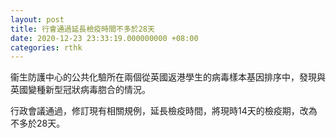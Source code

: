 ```yaml
---
layout: post
title: 行會通過延長檢疫時間不多於28天
date: 2020-12-23 23:33:19.000000000 +08:00
categories: rthk
---
```


衞生防護中心的公共化驗所在兩個從英國返港學生的病毒樣本基因排序中，發現與英國變種新型冠狀病毒脗合的情況。

行政會議通過，修訂現有相關規例，延長檢疫時間，將現時14天的檢疫期，改為不多於28天。

